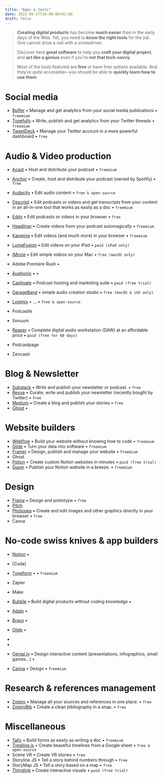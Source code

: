 ```yaml
---
title: "Apps & tools"
date: 2022-09-27T20:00:00+02:00
draft: false
---
```


> **Creating digital products** has become **much easier** than in the early days of the Web. Yet, you need to **know the right tools** for the job. One cannot drive a nail with a screwdriver.
> 
> Discover here **great software** to help you **craft your digital project**, and **act like a genius** even if you're **not that tech-savvy**.
>
> Most of the tools featured are **free** or have free options available. And they're quite accessible—you should be able to **quickly learn how to use them**.


# Social media

- [Buffer](https://buffer.com/) • Manage and get analytics from your social media publications • `freemium` 
- [Typefully](https://typefully.com/) • Write, publish and get analytics from your Twitter threads • `freemium`
- [TweetDeck](https://tweetdeck.twitter.com/) • Manage your Twitter account in a more powerful dashboard • `free`


# Audio & Video production

- [Acast](https://acast.com/) • Host and distribute your podcast • `freemium`
- [Anchor](https://anchor.fm/) • Create, host and distribute your podcast (owned by Spotify) • `free`
- [Audacity](https://www.audacityteam.org/) • Edit audio content • `free & open-source`

- [Descript](https://www.descript.com/) • Edit podcasts or videos and get transcripts from your content in an all-in-one tool that works as easily as a doc • `freemium`
- [Eddy](https://editeddy.com/) • Edit podcasts or videos in your browser • `free`
- [Headliner](https://www.headliner.app/) • Create videos from your podcast automagically • `freemium`
- [Kapwing](https://www.kapwing.com/) • Edit videos (and much more) in your browser • `freemium`

- [LumaFusion](https://apps.apple.com/be/app/lumafusion/id1062022008?l=fr) • Edit videos on your iPad • `paid (iPad only)`
- [iMovie](https://apps.apple.com/be/app/imovie/id408981434?l=fr&mt=12) • Edit simple videos on your Mac • `free (macOS only)`
- Adobe Premiere Rush • 


- [Auphonic](https://auphonic.com/) • • 
- [Captivate](https://www.captivate.fm/) • Podcast hosting and marketing suite • `paid (free trial)`


- [GarageBand](https://www.apple.com/mac/garageband/) • simple audio creation studio • `free (macOS & iOS only)`


- [Logimix](https://ladigitale.dev/logimix/) • ... • `free & open-source`
- Podcastle 
- Sonuum
- [Reaper](https://www.reaper.fm/) • Complete digital audio workstation (DAW) at an affordable price • `paid (free for 60 days)`
- Podcastpage 
- Zencastr



# Blog & Newsletter

- [Substack](https://substack.com/) • Write and publish your newsletter or podcast. • `free`
- [Revue](https://getrevue.co/) • Curate, write and publish your newsletter (recently bought by Twitter) • `free`
- [Medium](https://medium.com/) • Create a blog and publish your stories • `free`
- [Ghost]() • 


# Website builders

- [Webflow]() • Build your website without knowing how to code • `freemium`
- [Glide](https://www.glideapps.com/) • Turn your data into software • `freemium`
- [Framer](https://www.framer.com/) • Design, publish and manage your website • `freemium`
- Ghost 
- [Potion](https://potion.so/) • Create custom Notion websites in minutes • `paid (free trial)`
- [Super](https://super.so) • Publish your Notion website in a breeze. • `freemium`



# Design

- [Figma](https://figma.com) • Design and prototype  • `free`
- [Pitch](https://pitch.com/)
- [Photopea](https://www.photopea.com/) • Create and edit images and other graphics directly in your browser • `free`
- Canva


# No-code swiss knives & app builders 

- [Notion](https://notion.so) • 
- [Coda]
- [Typeform](https://www.typeform.com/) • • `freemium`




- Zapier 
- Make
- [Bubble](https://bubble.io/) • Build digital products without coding knowledge • 
- [Adalo](https://www.adalo.com/) • 
- [Bravo](https://www.adalo.com/) • 
- [Glide](https://www.glideapps.com/) • 

- 
- 
- [Genial.ly](https://genial.ly) • Design interactive content (presentations, infographics, small games...) • 
- [Canva](https://www.canva.com/) • Design  • `freemium`


# Research & references management

- [Zotero](https://www.zotero.org/) • Manage all your sources and references in one place. • `free`
- [ZoteroBib](https://zbib.org/) • Create a clean bibliography in a snap. • `free`


# Miscellaneous

- [Tally](https://tally.so) • Build forms as easily as writing a doc • `freemium`
- [Timeline.js](https://timeline.knightlab.com/) • Create beautiful timelines from a Google sheet • `free & open-source`
- Scene VR • Create VR stories • `free`
- Storyline JS • Tell a story behind numbers through  • `free`
- StoryMap JS • Tell a story based on a map • `free`
- [Thinglink](https://www.thinglink.com/) • Create interactive visuals • `paid (free trial)`
